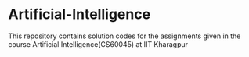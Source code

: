 # Artificial-Intelligence
This repository contains solution codes for the assignments given in the course  Artificial Intelligence(CS60045) at IIT Kharagpur
